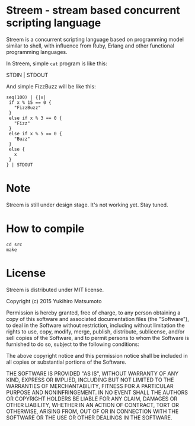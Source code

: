 # Streem - stream based concurrent scripting language

Streem is a concurrent scripting language based on programming model
similar to shell, with influence from Ruby, Erlang and other
functional programming languages.

In Streem, simple `cat` program is like this:

   STDIN | STDOUT

And simple FizzBuzz will be like this:

   ```
   seq(100) | {|x|
    if x % 15 == 0 {
      "FizzBuzz"
    }
    else if x % 3 == 0 {
      "Fizz"
    }
    else if x % 5 == 0 {
      "Buzz"
    }
    else {
      x
    }
   } | STDOUT
   ```

# Note

Streem is still under design stage. It's not working yet.  Stay tuned.

# How to compile

  ```
  cd src
  make
  ```

# License

Streem is distributed under MIT license.

Copyright (c) 2015 Yukihiro Matsumoto

Permission is hereby granted, free of charge, to any person obtaining a
copy of this software and associated documentation files (the "Software"),
to deal in the Software without restriction, including without limitation
the rights to use, copy, modify, merge, publish, distribute, sublicense,
and/or sell copies of the Software, and to permit persons to whom the
Software is furnished to do so, subject to the following conditions:

The above copyright notice and this permission notice shall be included in
all copies or substantial portions of the Software.

THE SOFTWARE IS PROVIDED "AS IS", WITHOUT WARRANTY OF ANY KIND, EXPRESS OR
IMPLIED, INCLUDING BUT NOT LIMITED TO THE WARRANTIES OF MERCHANTABILITY,
FITNESS FOR A PARTICULAR PURPOSE AND NONINFRINGEMENT. IN NO EVENT SHALL THE
AUTHORS OR COPYRIGHT HOLDERS BE LIABLE FOR ANY CLAIM, DAMAGES OR OTHER
LIABILITY, WHETHER IN AN ACTION OF CONTRACT, TORT OR OTHERWISE, ARISING
FROM, OUT OF OR IN CONNECTION WITH THE SOFTWARE OR THE USE OR OTHER
DEALINGS IN THE SOFTWARE.

